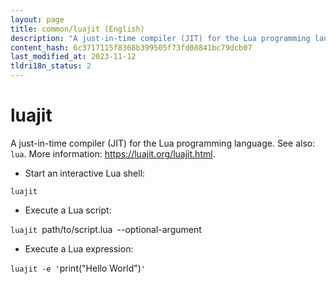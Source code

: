 ```yaml
---
layout: page
title: common/luajit (English)
description: "A just-in-time compiler (JIT) for the Lua programming language."
content_hash: 6c3717115f8368b399505f73fd08841bc79dcb07
last_modified_at: 2023-11-12
tldri18n_status: 2
---
```

# luajit

A just-in-time compiler (JIT) for the Lua programming language.
See also: `lua`.
More information: <https://luajit.org/luajit.html>.

- Start an interactive Lua shell:

`luajit`

- Execute a Lua script:

`luajit `<span class="tldr-var badge badge-pill bg-dark-lm bg-white-dm text-white-lm text-dark-dm font-weight-bold">path/to/script.lua</span>` `<span class="tldr-var badge badge-pill bg-dark-lm bg-white-dm text-white-lm text-dark-dm font-weight-bold">--optional-argument</span>

- Execute a Lua expression:

`luajit -e '`<span class="tldr-var badge badge-pill bg-dark-lm bg-white-dm text-white-lm text-dark-dm font-weight-bold">print("Hello World")</span>`'`
